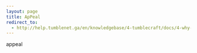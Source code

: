 ```yaml
---
layout: page
title: ApPeal
redirect_to:
  - http://help.tumblenet.ga/en/knowledgebase/4-tumblecraft/docs/4-why-was-i-banned-kicked-muted
---
```

appeal
